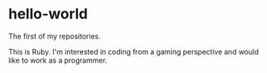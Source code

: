 # hello-world
The first of my repositories.

This is Ruby. I'm interested in coding from a gaming perspective and would like to work as a programmer.
